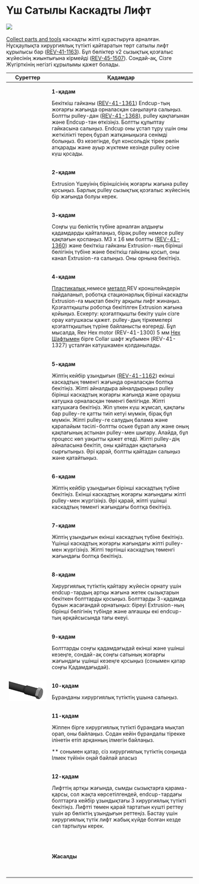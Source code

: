 # Үш Сатылы Каскадты Лифт

![](https://2589213514-files.gitbook.io/\~/files/v0/b/gitbook-legacy-files/o/assets%2F15mm%2F-M8qrBQmEJU9DhlwV9h6%2F-M8r06u643hPqMa1X\_Ay%2F10.png?generation=1591134684626705\&alt=media)

[Collect parts and tools](trekhstupenchatyi-kaskadnyi-lift.md) каскадты жіпті құрастыруға арналған. Нұсқаулықта хирургиялық түтікті қайтаратын төрт сатылы лифт құрылысы бар ([REV-41-1163](https://www.revrobotics.com/rev-41-1163/)). Бұл бөліктер v2 сызықтық қозғалыс жүйесінің жиынтығына кірмейді ([REV-45-1507](https://www.revrobotics.com/rev-45-1507/)). Сондай-ақ, Сізге Жүгірткінің негізгі құрылымы қажет болады.

| Суреттер                                                                                                                                                                                                                                               | Қадамдар                                                                                                                                                                                                                                                                                                                                                                                                                                                                                                                                                                                                                                                                                                                                                    |
| ------------------------------------------------------------------------------------------------------------------------------------------------------------------------------------------------------------------------------------------------------ | ----------------------------------------------------------------------------------------------------------------------------------------------------------------------------------------------------------------------------------------------------------------------------------------------------------------------------------------------------------------------------------------------------------------------------------------------------------------------------------------------------------------------------------------------------------------------------------------------------------------------------------------------------------------------------------------------------------------------------------------------------------- |
| <p>​</p><p><img src="https://2589213514-files.gitbook.io/~/files/v0/b/gitbook-legacy-files/o/assets%2F15mm%2F-M8qrBQmEJU9DhlwV9h6%2F-M8r06u70Nh-jirfMFVH%2F11.png?generation=1591134684686682&#x26;alt=media" alt="" data-size="original"></p><p>​</p> | <p><strong>1-қадам</strong></p><p>Бекіткіш гайканы (<a href="https://www.revrobotics.com/rev-41-1361/">REV-41-1361</a>) Endcup-тың жоғарғы жағында орналасқан саңылауға салыңыз. Болтты pulley-дан (<a href="https://www.revrobotics.com/rev-41-1368/">REV-41-1368</a>), pulley қақпағынан және Endcup-тан өткізіңіз. Болтты құлыптау гайкасына салыңыз. Endcup оны ұстап тұру үшін оны жеткілікті терең бұрап жатқаныңызға сенімді болыңыз. Өз кезегінде, бұл консольдік тірек рөлін атқарады және ауыр жүктеме кезінде pulley осіне күш қосады.</p>                                                                                                                                                                                                       |
| <p>​</p><p><img src="https://2589213514-files.gitbook.io/~/files/v0/b/gitbook-legacy-files/o/assets%2F15mm%2F-M8qrBQmEJU9DhlwV9h6%2F-M8r06u8LKDj1w_CDxCl%2F12.png?generation=1591134684799644&#x26;alt=media" alt="" data-size="original"></p><p>​</p> | <p><strong>2-қадам</strong></p><p>Extrusion Үшеуінің біріншісінің жоғарғы жағына pulley қосыңыз. Барлық pulley сызықтық қозғалыс жүйесінің бір жағында болуы керек.</p>                                                                                                                                                                                                                                                                                                                                                                                                                                                                                                                                                                                     |
| <p>​</p><p><img src="https://2589213514-files.gitbook.io/~/files/v0/b/gitbook-legacy-files/o/assets%2F15mm%2F-M8qrBQmEJU9DhlwV9h6%2F-M8r06u9vIXDP5BGbtVO%2F13.png?generation=1591134684735579&#x26;alt=media" alt="" data-size="original"></p><p>​</p> | <p><strong>3-қадам</strong></p><p>Соңғы үш бөліктің түбіне арналған алдыңғы қадамдарды қайталаңыз, бірақ pulley немесе pulley қақпағын қоспаңыз. M3 x 16 мм болтты (<a href="https://www.revrobotics.com/rev-41-1360/">REV-41-1360</a>) және бекіткіш гайканы Extrusion-ның бірінші бөлігінің түбіне және бекіткіш гайканы қосып, оны канал Extrusion-ға салыңыз. Оны орнына бекітіңіз.</p>                                                                                                                                                                                                                                                                                                                                                                 |
| <p>​</p><p><img src="https://2589213514-files.gitbook.io/~/files/v0/b/gitbook-legacy-files/o/assets%2F15mm%2F-M8qrBQmEJU9DhlwV9h6%2F-M8r06uAzZ8jcTtWzKjj%2F14.png?generation=1591134684682890&#x26;alt=media" alt="" data-size="original"></p><p>​</p> | <p><strong>4-қадам</strong></p><p><a href="https://www.revrobotics.com/ftc/structure/15mm-plastic-brackets/">Пластикалық </a>немесе <a href="https://www.revrobotics.com/ftc/structure/15mm-metal-brackets/">металл </a>REV кронштейндерін пайдаланып, роботқа стационарлық бірінші каскадты Extrusion-ға мықтап бекіту арқылы лифт жинаңыз. Қозғалтқышты роботқа бекітілген Extrusion жағына қойыңыз. Ескерту: қозғалтқышты бекіту үшін сізге орау катушкасы қажет. pulley-дың тіркемелері қозғалтқыштың түріне байланысты өзгереді. Бұл мысалда, Rev Hex motor (REV-41-1300) 5 мм <a href="https://www.revrobotics.com/ftc/motion/bearings-shafts-spacers/">Hex Шафтымен</a> бірге Collar шафт жұбымен (REV-41-1327) ұсталған катушкамен қолданылады.</p> |
| <p>​</p><p><img src="https://2589213514-files.gitbook.io/~/files/v0/b/gitbook-legacy-files/o/assets%2F15mm%2F-M8qrBQmEJU9DhlwV9h6%2F-M8r06uBo8CHeDX8Vaq3%2F15.png?generation=1591134684763228&#x26;alt=media" alt="" data-size="original"></p><p>​</p> | <p><strong>5-қадам</strong></p><p>Жіптің кейбір ұзындығын (<a href="https://www.revrobotics.com/rev-41-1162/">REV-41-1162</a>) екінші каскадтың төменгі жағында орналасқан болтқа бекітіңіз. Жіпті айналдыра айналдырыңыз pulley бірінші каскадтың жоғарғы жағында және орауыш катушка орналасқан төменгі бөлігінде. Жіпті катушкаға бекітіңіз. Жіп үлкен күш жұмсап, қақпағы бар pulley-ге қатты тиіп кетуі мүмкін, бірақ бұл мүмкін. Жіпті pulley-ге салудың балама және қарапайым тәсілі-болтты оське бұрап алу және оның қақпағының астынан pulley-мен шығару. Алайда, бұл процесс көп уақытты қажет етеді. Жіпті pulley-дің айналасына бекітіп, оны қайтадан қақпағына сырғытыңыз. Әрі қарай, болтты қайтадан салыңыз және қатайтыңыз.</p>             |
| <p>​</p><p><img src="https://2589213514-files.gitbook.io/~/files/v0/b/gitbook-legacy-files/o/assets%2F15mm%2F-M8qrBQmEJU9DhlwV9h6%2F-M8r06uCgXrauTW_8YRT%2F16.png?generation=1591134684700923&#x26;alt=media" alt="" data-size="original"></p><p>​</p> | <p><strong>6-қадам</strong></p><p>Жіптің кейбір ұзындығын бірінші каскадтың түбіне бекітіңіз. Екінші каскадтың жоғарғы жағындағы жіпті pulley-мен жүргізіңіз. Әрі қарай, жіпті үшінші каскадтың төменгі жағындағы болтқа бекітіңіз.</p>                                                                                                                                                                                                                                                                                                                                                                                                                                                                                                                     |
| <p>​</p><p><img src="https://2589213514-files.gitbook.io/~/files/v0/b/gitbook-legacy-files/o/assets%2F15mm%2F-M8qrBQmEJU9DhlwV9h6%2F-M8r06uD-plwfKL-__4_%2F17.png?generation=1591134684707737&#x26;alt=media" alt="" data-size="original"></p><p>​</p> | <p><strong>7-қадам</strong></p><p>Жіптің ұзындығын екінші каскадтың түбіне бекітіңіз. Үшінші каскадтың жоғарғы жағындағы жіпті pulley-мен жүргізіңіз. Жіпті төртінші каскадтың төменгі жағындағы болтқа бекітіңіз.</p>                                                                                                                                                                                                                                                                                                                                                                                                                                                                                                                                      |
| <p>​</p><p><img src="https://2589213514-files.gitbook.io/~/files/v0/b/gitbook-legacy-files/o/assets%2F15mm%2F-M8qrBQmEJU9DhlwV9h6%2F-M8r06uEs3_1wIEayG5u%2F18.png?generation=1591134684869657&#x26;alt=media" alt="" data-size="original"></p><p>​</p> | <p><strong>8-қадам</strong></p><p>Хирургиялық түтіктің қайтару жүйесін орнату үшін endcup-тардың артқы жағына жетек сызықтарын бекіткен болттарды қосыңыз. Болттарды 3-қадамда бұрын жасағандай орнатыңыз: біреуі Extrusion-ның бірінші бөлігінің түбінде және алғашқы екі endcup-тың әрқайсысында тағы екеуі.</p>                                                                                                                                                                                                                                                                                                                                                                                                                                          |
| <p>​</p><p><img src="https://2589213514-files.gitbook.io/~/files/v0/b/gitbook-legacy-files/o/assets%2F15mm%2F-M8qrBQmEJU9DhlwV9h6%2F-M8r06uFC8s6PmH9DyAK%2F19.png?generation=1591134684704115&#x26;alt=media" alt="" data-size="original"></p><p>​</p> | <p><strong>9-қадам</strong></p><p>Болттарды соңғы қадамдағыдай екінші және үшінші кезеңге, сондай-ақ соңғы сатының жоғарғы жағындағы үшінші кезеңге қосыңыз (сонымен қатар соңғы Қадамдағыдай).</p>                                                                                                                                                                                                                                                                                                                                                                                                                                                                                                                                                         |
| ![](<../../.gitbook/assets/image (1) (1).png>)                                                                                                                                                                                                         | <p><strong>10-қадам</strong></p><p>Бұранданы хирургиялық түтіктің ұшына салыңыз.</p>                                                                                                                                                                                                                                                                                                                                                                                                                                                                                                                                                                                                                                                                        |
| <p>​</p><p><img src="https://2589213514-files.gitbook.io/~/files/v0/b/gitbook-legacy-files/o/assets%2F15mm%2F-M8qrBQmEJU9DhlwV9h6%2F-M8r06uHj90fwlmGewYV%2F21.png?generation=1591134684732945&#x26;alt=media" alt="" data-size="original"></p><p>​</p> | <p><strong>11-қадам</strong></p><p>Жіппен бірге хирургиялық түтікті бұрандаға мықтап орап, оны байлаңыз. Содан кейін бұрандалы тірекке ілінетін етіп арқанның ілмегін байлаңыз.</p><p> ** сонымен қатар, сіз хирургиялық түтіктің соңында Ілмек түйінін оңай байлай аласыз</p>                                                                                                                                                                                                                                                                                                                                                                                                                                                                              |
| <p>​</p><p><img src="https://2589213514-files.gitbook.io/~/files/v0/b/gitbook-legacy-files/o/assets%2F15mm%2F-M8qrBQmEJU9DhlwV9h6%2F-M8r06uIULWYHmi7aEkr%2F22.png?generation=1591134684787051&#x26;alt=media" alt="" data-size="original"></p><p>​</p> | <p><strong>12-қадам</strong> </p><p>Лифттің артқы жағында, сымды сызықтарға қарама-қарсы, сол жақта көрсетілгендей, endcup-тардағы болттарға кейбір ұзындықтағы 3 хирургиялық түтікті бекітіңіз. Лифтті төмен қарай тартатын күшті реттеу үшін әр бөліктің ұзындығын реттеңіз. Бастау үшін хирургиялық түтік лифт жабық күйде болған кезде сәл тартылуы керек.</p>                                                                                                                                                                                                                                                                                                                                                                                          |
| <p>​</p><p><img src="https://2589213514-files.gitbook.io/~/files/v0/b/gitbook-legacy-files/o/assets%2F15mm%2F-M8qrBQmEJU9DhlwV9h6%2F-M8r06uJHMyGISC5VBfL%2F23.png?generation=1591134684872291&#x26;alt=media" alt="" data-size="original"></p><p>​</p> | **Жасалды**                                                                                                                                                                                                                                                                                                                                                                                                                                                                                                                                                                                                                                                                                                                                                 |
